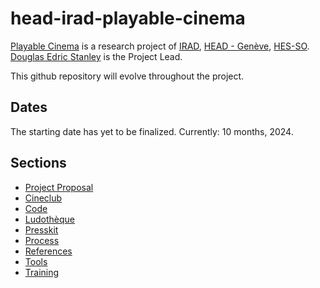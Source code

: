 # head-irad-playable-cinema
[Playable Cinema](https://www.hesge.ch/head/projets/2024/institut%20de%20recherche%20en%20art%20et%20en%20design%2Cresearch/all) is a research project of [IRAD](https://www.hesge.ch/head/en/programs-research/research), [HEAD - Genève](http://head-geneve.ch), [HES-SO](https://www.hes-so.ch/accueil). [Douglas Edric Stanley](http://abstractmachine.net/biography) is the Project Lead.

This github repository will evolve throughout the project.

## Dates
The starting date has yet to be finalized. Currently: 10 months, 2024.

## Sections
- [Project Proposal](proposal/)
- [Cineclub](cineclub/)
- [Code](code/)
- [Ludothèque](ludotheque/)
- [Presskit](press/)
- [Process](process/)
- [References](references/)
- [Tools](tools/)
- [Training](training/)